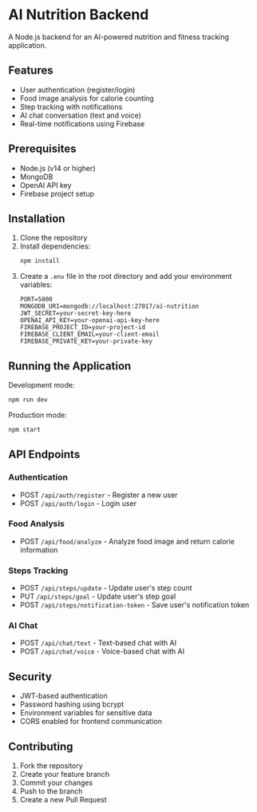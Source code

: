 # AI Nutrition Backend

A Node.js backend for an AI-powered nutrition and fitness tracking application.

## Features

- User authentication (register/login)
- Food image analysis for calorie counting
- Step tracking with notifications
- AI chat conversation (text and voice)
- Real-time notifications using Firebase

## Prerequisites

- Node.js (v14 or higher)
- MongoDB
- OpenAI API key
- Firebase project setup

## Installation

1. Clone the repository
2. Install dependencies:
   ```bash
   npm install
   ```
3. Create a `.env` file in the root directory and add your environment variables:
   ```
   PORT=5000
   MONGODB_URI=mongodb://localhost:27017/ai-nutrition
   JWT_SECRET=your-secret-key-here
   OPENAI_API_KEY=your-openai-api-key-here
   FIREBASE_PROJECT_ID=your-project-id
   FIREBASE_CLIENT_EMAIL=your-client-email
   FIREBASE_PRIVATE_KEY=your-private-key
   ```

## Running the Application

Development mode:
```bash
npm run dev
```

Production mode:
```bash
npm start
```

## API Endpoints

### Authentication
- POST `/api/auth/register` - Register a new user
- POST `/api/auth/login` - Login user

### Food Analysis
- POST `/api/food/analyze` - Analyze food image and return calorie information

### Steps Tracking
- POST `/api/steps/update` - Update user's step count
- PUT `/api/steps/goal` - Update user's step goal
- POST `/api/steps/notification-token` - Save user's notification token

### AI Chat
- POST `/api/chat/text` - Text-based chat with AI
- POST `/api/chat/voice` - Voice-based chat with AI

## Security

- JWT-based authentication
- Password hashing using bcrypt
- Environment variables for sensitive data
- CORS enabled for frontend communication

## Contributing

1. Fork the repository
2. Create your feature branch
3. Commit your changes
4. Push to the branch
5. Create a new Pull Request 